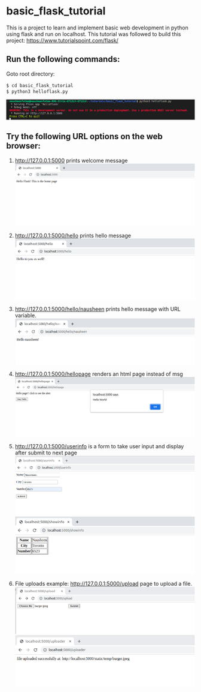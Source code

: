 # basic_flask_tutorial
This is a project to learn and implement basic web development in python using flask and run on localhost.
This tutorial was followed to build this project: https://www.tutorialspoint.com/flask/

## Run the following commands:

Goto root directory:

```
$ cd basic_flask_tutorial
$ python3 helloflask.py
```

![Alt text](snippets/flask_command_line.png)


## Try the following URL options on the web browser:

1. http://127.0.0.1:5000 prints welcome message
![Alt text](snippets/root.png)

2. http://127.0.0.1:5000/hello prints hello message 
![Alt text](snippets/hello.png)

3. http://127.0.0.1:5000/hello/nausheen prints hello message with URL variable. 
![Alt text](snippets/hellonausheen.png)

4. http://127.0.0.1:5000/hellopage renders an html page instead of msg
![Alt text](snippets/hellopage.png)

5. http://127.0.0.1:5000/userinfo is a form to take user input and display after submit to next page
![Alt text](snippets/userinfo.png)
![Alt text](snippets/showinfo.png)

6. File uploads example: http://127.0.0.1:5000/upload page to upload a file. 
![Alt text](snippets/upload.png)
![Alt text](snippets/uploader.png)
